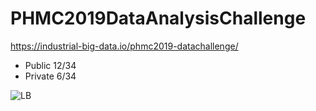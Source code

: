 # PHMC2019DataAnalysisChallenge
https://industrial-big-data.io/phmc2019-datachallenge/

- Public  12/34
- Private  6/34

![LB](https://user-images.githubusercontent.com/5372054/57753868-2aaeb280-7728-11e9-8ff7-c0153ed972f9.PNG)
